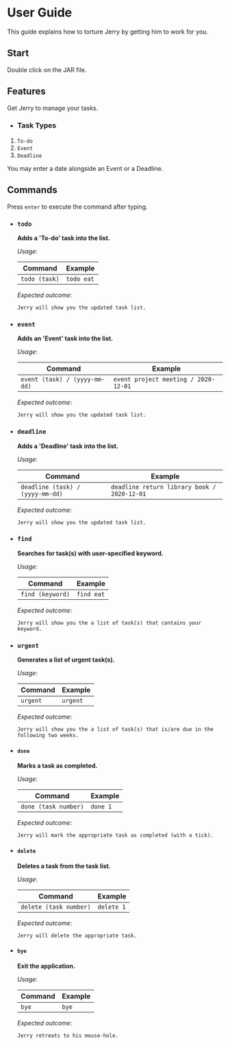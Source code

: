 # User Guide

This guide explains how to torture Jerry by getting him to work for you. 

## Start 

Double click on the JAR file. 

## Features 

Get Jerry to manage your tasks. 

+  ### Task Types
1. `To-do`
2. `Event`
3. `Deadline` 

You may enter a date alongside an Event or a Deadline. 

## Commands 

Press `enter` to execute the command after typing. 


+ ### **`todo`**

    **Adds a 'To-do' task into the list.** 

    *Usage*: 

    |Command|Example|
    |------|-------|
    |`todo (task)`| `todo eat`|

    *Expected outcome*:
    
    `Jerry will show you the updated task list.`


+ ### **`event`** 

    **Adds an 'Event' task into the list.** 

    *Usage*: 

    |Command|Example|
    |------|-------|
    |`event (task) / (yyyy-mm-dd)`| `event project meeting / 2020-12-01`|

    *Expected outcome*:
    
    `Jerry will show you the updated task list.`


+ ### **`deadline`**

    **Adds a 'Deadline' task into the list.** 

    *Usage*: 

    |Command|Example|
    |------|-------|
    |`deadline (task) / (yyyy-mm-dd)`| `deadline return library book / 2020-12-01`|

    *Expected outcome*:
    
    `Jerry will show you the updated task list.`
    
    
+ ### **`find`** 
    
    **Searches for task(s) with user-specified keyword.** 

    *Usage*: 

    |Command|Example|
    |------|-------|
    |`find (keyword)`| `find eat`|

    *Expected outcome*:
    
    `Jerry will show you the a list of task(s) that contains your keyword.`    
    
    
+ ### **`urgent`**

    **Generates a list of urgent task(s).** 

    *Usage*: 

    |Command|Example|
    |------|-------|
    |`urgent`| `urgent`|

    *Expected outcome*:
    
    `Jerry will show you the a list of task(s) that is/are due in the following two weeks.`      
    
    
+ #### **`done`** 

    **Marks a task as completed.**

    *Usage*: 

    |Command|Example|
    |------|-------|
    |`done (task number)`| `done 1`|

    *Expected outcome*:
    
    `Jerry will mark the appropriate task as completed (with a tick).`   
    
    
+ #### **`delete`**

    **Deletes a task from the task list.**

    *Usage*: 

    |Command|Example|
    |------|-------|
    |`delete (task number)`| `delete 1`|

    *Expected outcome*:
    
    `Jerry will delete the appropriate task.`   
    
    
+ #### **`bye`**
 
    **Exit the application.** 

    *Usage*: 

    |Command|Example|
    |------|-------|
    |`bye`| `bye`|

    *Expected outcome*:
    
    `Jerry retreats to his mouse-hole.`    
    
    